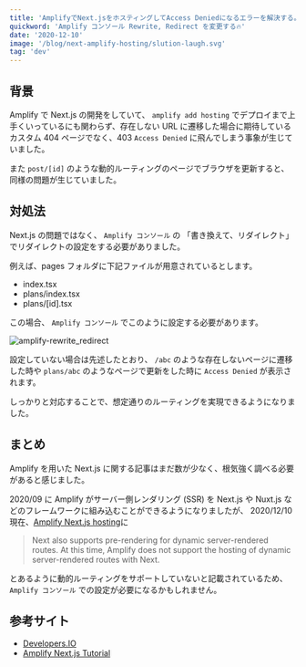 ```yaml
---
title: 'AmplifyでNext.jsをホスティングしてAccess Deniedになるエラーを解決する。'
quickword: 'Amplify コンソール Rewrite, Redirect を変更する🔥'
date: '2020-12-10'
image: '/blog/next-amplify-hosting/slution-laugh.svg'
tag: 'dev'
---
```


## 背景

Amplify で Next.js の開発をしていて、 `amplify add hosting` でデプロイまで上手くいっているにも関わらず、存在しない URL に遷移した場合に期待しているカスタム 404 ページでなく、403 `Access Denied` に飛んでしまう事象が生じていました。

また `post/[id]` のような動的ルーティングのページでブラウザを更新すると、同様の問題が生じていました。

## 対処法

Next.js の問題ではなく、 `Amplify コンソール` の 「書き換えて、リダイレクト」でリダイレクトの設定をする必要がありました。

例えば、pages フォルダに下記ファイルが用意されているとします。

- index.tsx
- plans/index.tsx
- plans/[id].tsx

この場合、 `Amplify コンソール` でこのように設定する必要があります。

![amplify-rewrite_redirect](/blog/next-amplify-hosting/amplify-rewrite_redirect.svg)

設定していない場合は先述したとおり、 `/abc` のような存在しないページに遷移した時や `plans/abc` のようなページで更新をした時に `Access Denied` が表示されます。

しっかりと対応することで、想定通りのルーティングを実現できるようになりました。

## まとめ

Amplify を用いた Next.js に関する記事はまだ数が少なく、根気強く調べる必要があると感じました。

2020/09 に Amplify がサーバー側レンダリング (SSR) を Next.js や Nuxt.js などのフレームワークに組み込むことができるようになりましたが、
2020/12/10 現在、[Amplify Next.js hosting](https://docs.amplify.aws/guides/hosting/nextjs/q/platform/js#kicking-off-a-new-build)に

> Next also supports pre-rendering for dynamic server-rendered routes. At this time, Amplify does not support the hosting of dynamic server-rendered routes with Next.

とあるように動的ルーティングをサポートしていないと記載されているため、 `Amplify コンソール` での設定が必要になるかもしれません。

## 参考サイト

- [Developers.IO](https://dev.classmethod.jp/articles/amplify-javascript-adds-server-side-rendering-support-frameworks-next-js-nuxt-js/)
- [Amplify Next.js Tutorial](https://docs.amplify.aws/start/getting-started/installation/q/integration/next)
